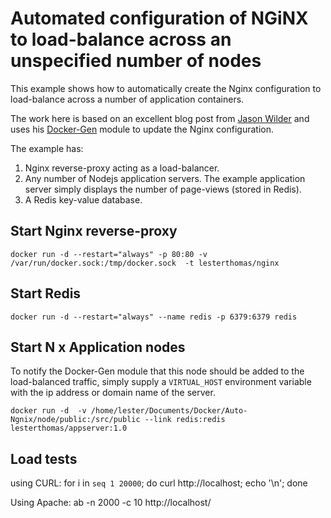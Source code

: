 Automated configuration of NGiNX to load-balance across an unspecified number of nodes
======================================================================================

This example shows how to automatically create the Nginx configuration to load-balance across a number of application containers.

The work here is based on an excellent blog post from [Jason Wilder](http://jasonwilder.com/blog/2014/03/25/automated-nginx-reverse-proxy-for-docker/) and uses his [Docker-Gen](https://github.com/jwilder/docker-gen) module to update the Nginx configuration.


The example has:

1. Nginx reverse-proxy acting as a load-balancer.
2. Any number of Nodejs application servers. The example application server simply displays the number of page-views (stored in Redis).
3. A Redis key-value database.


Start Nginx reverse-proxy
-------------------------

```
docker run -d --restart="always" -p 80:80 -v /var/run/docker.sock:/tmp/docker.sock  -t lesterthomas/nginx
```

Start Redis
-----------

```
docker run -d --restart="always" --name redis -p 6379:6379 redis
```


Start N x Application nodes
---------------------------

To notify the Docker-Gen module that this node should be added to the load-balanced traffic, simply supply a `VIRTUAL_HOST` environment variable with the ip address or domain name of the server.

```
docker run -d  -v /home/lester/Documents/Docker/Auto-Ngnix/node/public:/src/public --link redis:redis lesterthomas/appserver:1.0
```





Load tests
----------

using CURL:
for i in `seq 1 20000`; do curl http://localhost; echo '\n'; done

Using Apache:
ab -n 2000 -c 10 http://localhost/


